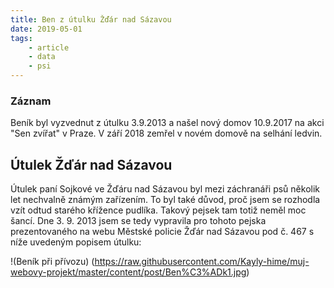 ```yaml
---
title: Ben z útulku Žďár nad Sázavou
date: 2019-05-01
tags: 
    - article
    - data
    - psi
---
```

### Záznam
Beník byl vyzvednut z útulku 3.9.2013 a našel nový domov 10.9.2017 na akci "Sen zvířat" v Praze. V září 2018 zemřel v novém domově na selhání ledvin.

## Útulek Žďár nad Sázavou
Útulek paní Sojkové ve Žďáru nad Sázavou byl mezi záchranáři psů několik let nechvalně známým zařízením. To byl také důvod, proč jsem se rozhodla vzít odtud starého křížence pudlíka. Takový pejsek tam totiž neměl moc šancí. Dne 3. 9. 2013 jsem se tedy vypravila pro tohoto pejska prezentovaného na webu Městské policie Žďár nad Sázavou pod č. 467 s níže uvedeným popisem útulku:

!(Beník při přívozu)
(https://raw.githubusercontent.com/Kayly-hime/muj-webovy-projekt/master/content/post/Ben%C3%ADk1.jpg)
